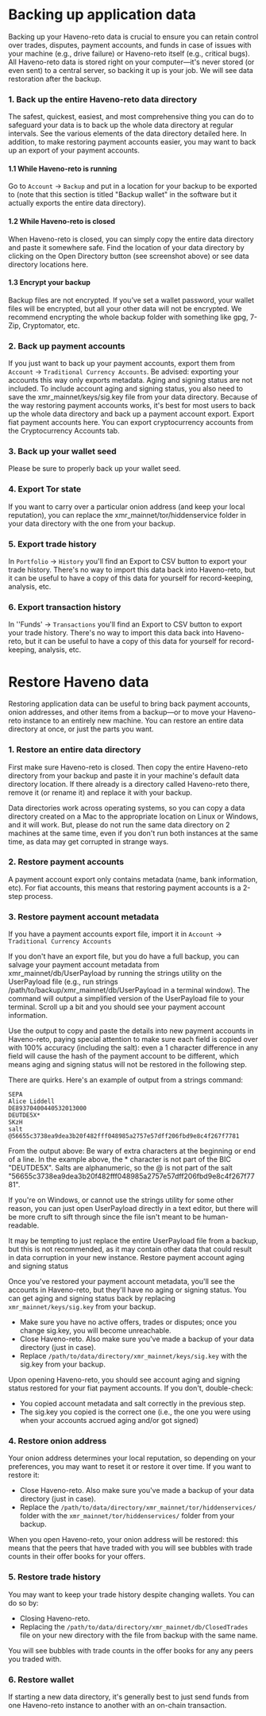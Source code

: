 # Backing up application data

Backing up your Haveno-reto data is crucial to ensure you can retain control over trades, disputes, payment accounts, and funds in case of issues with your machine (e.g., drive failure) or Haveno-reto itself (e.g., critical bugs).
All Haveno-reto data is stored right on your computer—it's never stored (or even sent) to a central server, so backing it up is your job. We will see data restoration after the backup.

### 1. Back up the entire Haveno-reto data directory

The safest, quickest, easiest, and most comprehensive thing you can do to safeguard your data is to back up the whole data directory at regular intervals. See the various elements of the data directory detailed here. In addition, to make restoring payment accounts easier, you may want to back up an export of your payment accounts.

#### 1.1 While Haveno-reto is running

Go to `Account` -> `Backup` and put in a location for your backup to be exported to (note that this section is titled "Backup wallet" in the software but it actually exports the entire data directory).

#### 1.2 While Haveno-reto is closed

When Haveno-reto is closed, you can simply copy the entire data directory and paste it somewhere safe. Find the location of your data directory by clicking on the Open Directory button (see screenshot above) or see data directory locations here.

#### 1.3 Encrypt your backup

Backup files are not encrypted. If you’ve set a wallet password, your wallet files will be encrypted, but all your other data will not be encrypted.
We recommend encrypting the whole backup folder with something like gpg, 7-Zip, Cryptomator, etc.

### 2. Back up payment accounts

If you just want to back up your payment accounts, export them from `Account` -> `Traditional Currency Accounts`.
Be advised: exporting your accounts this way only exports metadata. Aging and signing status are not included. To include account aging and signing status, you also need to save the xmr_mainnet/keys/sig.key file from your data directory.
Because of the way restoring payment accounts works, it's best for most users to back up the whole data directory and back up a payment account export.
Export fiat payment accounts here. You can export cryptocurrency accounts from the Cryptocurrency Accounts tab.

### 3. Back up your wallet seed

Please be sure to properly back up your wallet seed.

### 4. Export Tor state

If you want to carry over a particular onion address (and keep your local reputation), you can replace the xmr_mainnet/tor/hiddenservice folder in your data directory with the one from your backup.

### 5. Export trade history

In `Portfolio` -> `History` you'll find an Export to CSV button to export your trade history.
There's no way to import this data back into Haveno-reto, but it can be useful to have a copy of this data for yourself for record-keeping, analysis, etc.

### 6. Export transaction history
In ''Funds' -> `Transactions` you'll find an Export to CSV button to export your trade history.
There's no way to import this data back into Haveno-reto, but it can be useful to have a copy of this data for yourself for record-keeping, analysis, etc.

# Restore Haveno data

Restoring application data can be useful to bring back payment accounts, onion addresses, and other items from a backup—or to move your Haveno-reto instance to an entirely new machine.
You can restore an entire data directory at once, or just the parts you want.

### 1. Restore an entire data directory

First make sure Haveno-reto is closed. Then copy the entire Haveno-reto directory from your backup and paste it in your machine's default data directory location. If there already is a directory called Haveno-reto there, remove it (or rename it) and replace it with your backup.

Data directories work across operating systems, so you can copy a data directory created on a Mac to the appropriate location on Linux or Windows, and it will work. But, please do not run the same data directory on 2 machines at the same time, even if you don't run both instances at the same time, as data may get corrupted in strange ways.

### 2. Restore payment accounts

A payment account export only contains metadata (name, bank information, etc). For fiat accounts, this means that restoring payment accounts is a 2-step process.

### 3. Restore payment account metadata

If you have a payment accounts export file, import it in `Account` -> `Traditional Currency Accounts`

If you don't have an export file, but you do have a full backup, you can salvage your payment account metadata from xmr_mainnet/db/UserPayload by running the strings utility on the UserPayload file (e.g., run strings /path/to/backup/xmr_mainnet/db/UserPayload in a terminal window). The command will output a simplified version of the UserPayload file to your terminal. Scroll up a bit and you should see your payment account information.

Use the output to copy and paste the details into new payment accounts in Haveno-reto, paying special attention to make sure each field is copied over with 100% accuracy (including the salt): even a 1 character difference in any field will cause the hash of the payment account to be different, which means aging and signing status will not be restored in the following step.

There are quirks. Here's an example of output from a strings command:

```
SEPA
Alice Liddell
DE89370400440532013000
DEUTDE5X*
SKzH
salt
@56655c3738ea9dea3b20f482fff048985a2757e57dff206fbd9e8c4f267f7781
```

From the output above:
Be wary of extra characters at the beginning or end of a line. In the example above, the * character is not part of the BIC "DEUTDE5X".
Salts are alphanumeric, so the @ is not part of the salt "56655c3738ea9dea3b20f482fff048985a2757e57dff206fbd9e8c4f267f7781".

If you're on Windows, or cannot use the strings utility for some other reason, you can just open UserPayload directly in a text editor, but there will be more cruft to sift through since the file isn't meant to be human-readable.

It may be tempting to just replace the entire UserPayload file from a backup, but this is not recommended, as it may contain other data that could result in data corruption in your new instance.
Restore payment account aging and signing status

Once you've restored your payment account metadata, you'll see the accounts in Haveno-reto, but they'll have no aging or signing status. You can get aging and signing status back by replacing `xmr_mainnet/keys/sig.key` from your backup.

- Make sure you have no active offers, trades or disputes; once you change sig.key, you will become unreachable.
- Close Haveno-reto. Also make sure you've made a backup of your data directory (just in case).
- Replace `/path/to/data/directory/xmr_mainnet/keys/sig.key` with the sig.key from your backup.

Upon opening Haveno-reto, you should see account aging and signing status restored for your fiat payment accounts. If you don't, double-check:

- You copied account metadata and salt correctly in the previous step.
- The sig.key you copied is the correct one (i.e., the one you were using when your accounts accrued aging and/or got signed)

### 4. Restore onion address

Your onion address determines your local reputation, so depending on your preferences, you may want to reset it or restore it over time.
If you want to restore it:

- Close Haveno-reto. Also make sure you've made a backup of your data directory (just in case).
- Replace the `/path/to/data/directory/xmr_mainnet/tor/hiddenservices/` folder with the `xmr_mainnet/tor/hiddenservices/` folder from your backup.

When you open Haveno-reto, your onion address will be restored: this means that the peers that have traded with you will see bubbles with trade counts in their offer books for your offers.

### 5. Restore trade history

You may want to keep your trade history despite changing wallets. You can do so by:

- Closing Haveno-reto.
- Replacing the `/path/to/data/directory/xmr_mainnet/db/ClosedTrades` file on your new directory with the file from backup with the same name.

You will see bubbles with trade counts in the offer books for any any peers you traded with.

### 6. Restore wallet
If starting a new data directory, it's generally best to just send funds from one Haveno-reto instance to another with an on-chain transaction.
